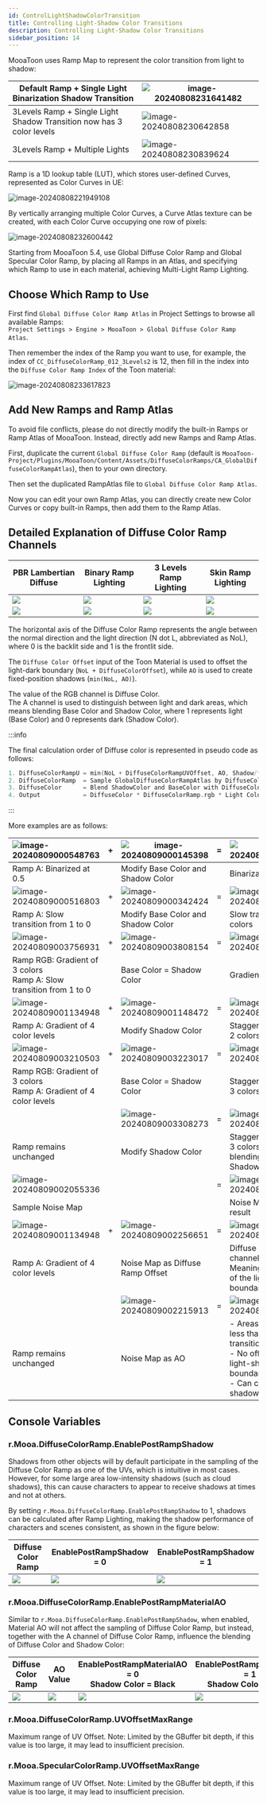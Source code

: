 ```yaml
---
id: ControlLightShadowColorTransition
title: Controlling Light-Shadow Color Transitions
description: Controlling Light-Shadow Color Transitions
sidebar_position: 14
---
```

MooaToon uses Ramp Map to represent the color transition from light to shadow:


| Default Ramp + Single Light<br/>Binarization Shadow Transition           | ![image-20240808231641482](./assets/image-20240808231641482.png) |
| ------------------------------------------------------------------------ | ---------------------------------------------------------------- |
| 3Levels Ramp + Single Light<br/>Shadow Transition now has 3 color levels | ![image-20240808230642858](./assets/image-20240808230642858.png) |
| 3Levels Ramp + Multiple Lights                                           | ![image-20240808230839624](./assets/image-20240808230839624.png) |

Ramp is a 1D lookup table (LUT), which stores user-defined Curves, represented as Color Curves in UE:

![image-20240808221949108](./assets/image-20240808221949108.png)

By vertically arranging multiple Color Curves, a Curve Atlas texture can be created, with each Color Curve occupying one row of pixels:

![image-20240808232600442](./assets/image-20240808232600442.png)

Starting from MooaToon 5.4, use Global Diffuse Color Ramp and Global Specular Color Ramp, by placing all Ramps in an Atlas, and specifying which Ramp to use in each material, achieving Multi-Light Ramp Lighting.

## Choose Which Ramp to Use

First find `Global Diffuse Color Ramp Atlas` in Project Settings to browse all available Ramps:  
`Project Settings > Engine > MooaToon > Global Diffuse Color Ramp Atlas`.

Then remember the index of the Ramp you want to use, for example, the index of `CC_DiffuseColorRamp_012_3Levels2` is 12, then fill in the index into the `Diffuse Color Ramp Index` of the Toon material:

![image-20240808233617823](./assets/image-20240808233617823.png)

## Add New Ramps and Ramp Atlas

To avoid file conflicts, please do not directly modify the built-in Ramps or Ramp Atlas of MooaToon. Instead, directly add new Ramps and Ramp Atlas.

First, duplicate the current `Global Diffuse Color Ramp` (default is `MooaToon-Project/Plugins/MooaToon/Content/Assets/DiffuseColorRamps/CA_GlobalDiffuseColorRampAtlas`), then to your own directory.  

Then set the duplicated RampAtlas file to `Global Diffuse Color Ramp Atlas`.  

Now you can edit your own Ramp Atlas, you can directly create new Color Curves or copy built-in Ramps, then add them to the Ramp Atlas.  

## Detailed Explanation of Diffuse Color Ramp Channels 


| PBR Lambertian Diffuse                          | Binary Ramp Lighting                            | 3 Levels Ramp Lighting                          | Skin Ramp Lighting                              |
| ----------------------------------------------- | ----------------------------------------------- | ----------------------------------------------- | ----------------------------------------------- |
| ![](assets/Pasted%20image%2020241128002402.png) | ![](assets/Pasted%20image%2020241128002409.png) | ![](assets/Pasted%20image%2020241128002418.png) | ![](assets/Pasted%20image%2020241128002421.png) |
| ![](assets/Pasted%20image%2020241128003810.png) | ![](assets/Pasted%20image%2020241128003348.png) | ![](assets/Pasted%20image%2020241128003158.png) | ![](assets/Pasted%20image%2020241128003255.png) |

The horizontal axis of the Diffuse Color Ramp represents the angle between the normal direction and the light direction (N dot L, abbreviated as NoL), where 0 is the backlit side and 1 is the frontlit side.  

The `Diffuse Color Offset` input of the Toon Material is used to offset the light-dark boundary (`NoL + DiffuseColorOffset`), while `AO` is used to create fixed-position shadows (`min(NoL, AO)`).  

The value of the RGB channel is Diffuse Color.     
The A channel is used to distinguish between light and dark areas, which means blending Base Color and Shadow Color, where 1 represents light (Base Color) and 0 represents dark (Shadow Color).

:::info

The final calculation order of Diffuse color is represented in pseudo code as follows:

```c
1. DiffuseColorRampU = min(NoL + DiffuseColorRampUVOffset, AO, Shadow/*Ray Tracing Shadows / Virtual Shadow Maps / Hair Shadows*/)
2. DiffuseColorRamp  = Sample GlobalDiffuseColorRampAtlas by DiffuseColorRampU 
3. DiffuseColor      = Blend ShadowColor and BaseColor with DiffuseColorRamp.a
4. Output            = DiffuseColor * DiffuseColorRamp.rgb * Light Color
```

:::

More examples are as follows:

| ![image-20240809000548763](./assets/image-20240809000548763.png)       | +   | ![image-20240809000145398](./assets/image-20240809000145398.png) | =   | ![image-20240809000224379](./assets/image-20240809000224379.png)                                                                                           |
| :--------------------------------------------------------------------- | --- | ---------------------------------------------------------------- | --- | ---------------------------------------------------------------------------------------------------------------------------------------------------------- |
| Ramp A: Binarized at 0.5                                               |     | Modify Base Color and Shadow Color                               |     | Binarization of 2 colors                                                                                                                                   |
| ![image-20240809000516803](./assets/image-20240809000516803.png)       | +   | ![image-20240809000342424](./assets/image-20240809000342424.png) | =   | ![image-20240809000354270](./assets/image-20240809000354270.png)                                                                                           |
| Ramp A: Slow transition from 1 to 0                                    |     | Modify Base Color and Shadow Color                               |     | Slow transition of 2 colors                                                                                                                                |
| ![image-20240809003756931](./assets/image-20240809003756931.png)       | +   | ![image-20240809003808154](./assets/image-20240809003808154.png) | =   | ![image-20240809003817990](./assets/image-20240809003817990.png)                                                                                           |
| Ramp RGB: Gradient of 3 colors<br/>Ramp A: Slow transition from 1 to 0 |     | Base Color = Shadow Color                                        |     | Gradient of 3 colors                                                                                                                                       |
| ![image-20240809001134948](./assets/image-20240809001134948.png)       | +   | ![image-20240809001148472](./assets/image-20240809001148472.png) | =   | ![image-20240809001201077](./assets/image-20240809001201077.png)                                                                                           |
| Ramp A: Gradient of 4 color levels                                     |     | Modify Shadow Color                                              |     | Staggered gradient of 2 colors                                                                                                                             |
| ![image-20240809003210503](./assets/image-20240809003210503.png)       | +   | ![image-20240809003223017](./assets/image-20240809003223017.png) | =   | ![image-20240809003233104](./assets/image-20240809003233104.png)                                                                                           |
| Ramp RGB: Gradient of 3 colors<br/>Ramp A: Gradient of 4 color levels  |     | Base Color = Shadow Color                                        |     | Staggered gradient of 3 colors                                                                                                                             |
|                                                                        |     | ![image-20240809003308273](./assets/image-20240809003308273.png) | =   | ![image-20240809003320512](./assets/image-20240809003320512.png)                                                                                           |
| Ramp remains unchanged                                                 |     | Modify Shadow Color                                              |     | Staggered gradient of 3 colors in multiply blending mode with Shadow Color                                                                                 |
| ![image-20240809002055336](./assets/image-20240809002055336.png)       |     |                                                                  | =   | ![image-20240809002024305](./assets/image-20240809002024305.png)                                                                                           |
| Sample Noise Map                                                       |     |                                                                  |     | Noise Map sampling result                                                                                                                                  |
| ![image-20240809001134948](./assets/image-20240809001134948.png)       | +   | ![image-20240809002256651](./assets/image-20240809002256651.png) | =   | ![image-20240809002310226](./assets/image-20240809002310226.png)                                                                                           |
| Ramp A: Gradient of 4 color levels                                     |     | Noise Map as Diffuse Ramp Offset                                 |     | Diffuse Ramp A channel is offset,<br/>Meaning the position of the light-shadow boundary is offset                                                          |
|                                                                        |     | ![image-20240809002215913](./assets/image-20240809002215913.png) | =   | ![image-20240809002226413](./assets/image-20240809002226413.png)                                                                                           |
| Ramp remains unchanged                                                 |     | Noise Map as AO                                                  |     | - Areas where Noise is less than 1 gradually transition to shadows,<br/>- No offset at the light-shadow boundary,<br/>- Can create soft shadow transitions |
## Console Variables


### r.Mooa.DiffuseColorRamp.EnablePostRampShadow

Shadows from other objects will by default participate in the sampling of the Diffuse Color Ramp as one of the UVs, which is intuitive in most cases.    
However, for some large area low-intensity shadows (such as cloud shadows), this can cause characters to appear to receive shadows at times and not at others.  

By setting `r.Mooa.DiffuseColorRamp.EnablePostRampShadow` to 1, shadows can be calculated after Ramp Lighting, making the shadow performance of characters and scenes consistent, as shown in the figure below:

| Diffuse Color Ramp                              | EnablePostRampShadow = 0                        | EnablePostRampShadow = 1                        |
| ----------------------------------------------- | ----------------------------------------------- | ----------------------------------------------- |
| ![](assets/Pasted%20image%2020250215192659.png) | ![](assets/Pasted%20image%2020250215192550.png) | ![](assets/Pasted%20image%2020250215192411.png) |

### r.Mooa.DiffuseColorRamp.EnablePostRampMaterialAO

Similar to `r.Mooa.DiffuseColorRamp.EnablePostRampShadow`, when enabled, Material AO will not affect the sampling of Diffuse Color Ramp, but instead, together with the A channel of Diffuse Color Ramp, influence the blending of Diffuse Color and Shadow Color:

| Diffuse Color Ramp                              | AO Value                                        | EnablePostRampMaterialAO = 0 <br>Shadow Color = Black | EnablePostRampMaterialAO = 1 <br>Shadow Color = Black |
| ----------------------------------------------- | ----------------------------------------------- | ----------------------------------------------------- | ----------------------------------------------------- |
| ![](assets/Pasted%20image%2020250531170132.png) | ![](assets/Pasted%20image%2020250531165840.png) | ![](assets/Pasted%20image%2020250531165904.png)       | ![](assets/Pasted%20image%2020250531165840.png)       |

### r.Mooa.DiffuseColorRamp.UVOffsetMaxRange

Maximum range of UV Offset. Note: Limited by the GBuffer bit depth, if this value is too large, it may lead to insufficient precision.

### r.Mooa.SpecularColorRamp.UVOffsetMaxRange

Maximum range of UV Offset. Note: Limited by the GBuffer bit depth, if this value is too large, it may lead to insufficient precision.